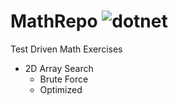 # MathRepo ![dotnet](https://github.com/bradmartin333/MathRepo/actions/workflows/dotnet.yml/badge.svg)
Test Driven Math Exercises
- 2D Array Search
  - Brute Force
  - Optimized
